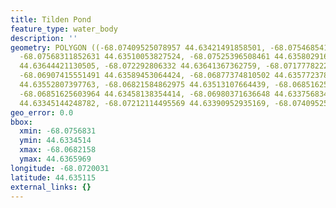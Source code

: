 ```yaml
---
title: Tilden Pond
feature_type: water_body
description: ''
geometry: POLYGON ((-68.07409525078957 44.63421491858501, -68.07546854180546 44.63412330198364,
  -68.07568311852631 44.63510053827524, -68.07525396508461 44.63580291669454, -68.07469606560936
  44.63644421130505, -68.072292806332 44.63641367362759, -68.07177782220126 44.63659689945385,
  -68.06907415551491 44.63589453064424, -68.06877374810502 44.6357723786796, -68.06821584862975
  44.63552807397763, -68.06821584862975 44.63513107664439, -68.06851625603964 44.63510053827524,
  -68.06851625603964 44.63458138354414, -68.06980371636648 44.63375683413174, -68.07049036187443
  44.63345144248782, -68.07212114495569 44.63390952935169, -68.07409525078957 44.63421491858501))
geo_error: 0.0
bbox:
  xmin: -68.0756831
  ymin: 44.6334514
  xmax: -68.0682158
  ymax: 44.6365969
longitude: -68.0720031
latitude: 44.635115
external_links: {}
---
```

